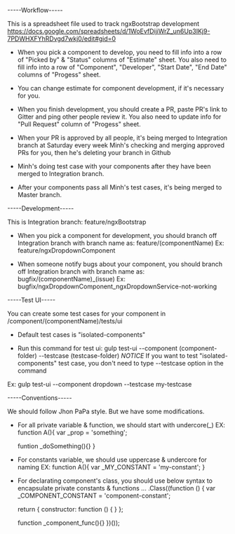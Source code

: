 ﻿-----Workflow-----

This is a spreadsheet file used to track ngxBootstrap development
https://docs.google.com/spreadsheets/d/1WoEvfDijiWrZ_un6Up3IKj9-7PDWHXFYhRDvgd7wkj0/edit#gid=0

- When you pick a component to develop, you need to fill info into a row of "Picked by" & "Status" columns of "Estimate" sheet.
You also need to fill info into a row of "Component", "Developer", "Start Date", "End Date" columns of "Progess" sheet.

- You can change estimate for component development, if it's necessary for you.

- When you finish development, you should create a PR, paste PR's link to Gitter and ping other people review it.
You also need to update info for "Pull Request" column of "Progess" sheet.

- When your PR is approved by all people, it's being merged to Integration branch at Saturday every week
Minh's checking and merging approved PRs for you, then he's deleting your branch in Github

- Minh's doing test case with your components after they have been merged to Integration branch.

- After your components pass all Minh's test cases, it's being merged to Master branch.




-----Development-----

This is Integration branch: feature/ngxBootstrap

- When you pick a component for development, you should branch off Integration branch with branch name as: 
feature/(componentName)
Ex: feature/ngxDropdownComponent

- When someone notify bugs about your component, you should branch off Integration branch with branch name as:
bugfix/(componentName)_(issue)
Ex: bugfix/ngxDropdownComponent_ngxDropdownService-not-working




-----Test UI-----

You can create some test cases for your component in /component/(componentName)/tests/ui

- Default test cases is "isolated-components"

- Run this command for test ui:
gulp test-ui --component (component-folder) --testcase (testcase-folder)
*NOTICE* If you want to test "isolated-components" test case, you don't need to type --testcase option in the command

Ex: gulp test-ui --component dropdown --testcase my-testcase



-----Conventions-----

We should follow Jhon PaPa style. But we have some modifications.

- For all private variable & function, we should start with undercore(_)
EX: function A(){
	var _prop = 'something';

	funtion _doSomething(){}
}

- For constants variable, we should use uppercase & undercore for naming
EX: function A(){
	var _MY_CONSTANT = 'my-constant';
}

- For declarating component's class, you should use below syntax to encapsulate private constants & functions
...
.Class((function () {
	var _COMPONENT_CONSTANT = 'component-constant'; 

    return {
      constructor: function () {
      }
    };

	function _component_func(){}
})());